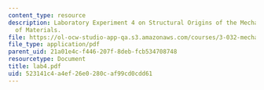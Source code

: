 ```yaml
---
content_type: resource
description: Laboratory Experiment 4 on Structural Origins of the Mechanical Properties
  of Materials.
file: https://ol-ocw-studio-app-qa.s3.amazonaws.com/courses/3-032-mechanical-behavior-of-materials-fall-2007/523141c4a4ef26e0280caf99cd0cdd61_lab4.pdf
file_type: application/pdf
parent_uid: 21a01e4c-f446-207f-8deb-fcb534708748
resourcetype: Document
title: lab4.pdf
uid: 523141c4-a4ef-26e0-280c-af99cd0cdd61
---
```

